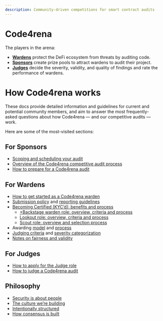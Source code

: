 ```yaml
---
description: Community-driven competitions for smart contract audits
---
```


# Code4rena

The players in the arena:

* [**Wardens**](roles/wardens/) protect the DeFi ecosystem from threats by auditing code.
* [**Sponsors**](roles/sponsors/) create prize pools to attract wardens to audit their project.
* [**Judges**](roles/judges/) decide the severity, validity, and quality of findings and rate the performance of wardens.

# How Code4rena works

These docs provide detailed information and guidelines for current and potential community members, and aim to answer the most frequently-asked questions about how Code4rena — and our competitive audits — work. 

Here are some of the most-visited sections:

## For Sponsors

- [Scoping and scheduling your audit](roles/sponsors)
- [Overview of the Code4rena competitive audit process](roles/sponsors/contest-process)
- [How to prepare for a Code4rena audit](roles/sponsors/preparing-for-audit)

## For Wardens

- [How to get started as a Code4rena warden](roles/wardens#joining-an-audit)
- [Submission policy](roles/wardens/submission-policy) and [reporting guidelines](roles/wardens/submission-guidelines)
- [Becoming Certified (KYC’d): benefits and process](roles/certified-contributors)
    - [+Backstage warden role: overview, criteria and process](roles/certified-contributors/backstage-wardens)
    - [Lookout role: overview, criteria and process](roles/certified-contributors/lookouts)
    - [Scout role: overview and selection process](roles/certified-contributors/scouts)
- Awarding [model](awarding/incentive-model-and-awards) and [process](awarding/incentive-model-and-awards/awarding-process)
- [Judging criteria](awarding/judging-criteria) and [severity categorization](awarding/judging-criteria/severity-categorization)
- [Notes on fairness and validity](awarding/fairness-and-validity)

## For Judges

- [How to apply for the Judge role](roles/judges#becoming-a-judge)
- [How to judge a Code4rena audit](roles/judges/how-to-judge-a-contest)

## Philosophy

- [Security is about people](philosophy/security-is-about-people)
- [The culture we’re building](philosophy/how-we-work.md)
- [Intentionally structured](philosophy/intentionally-structured.md)
- [How consensus is built](philosophy/how-consensus-is-built.md)